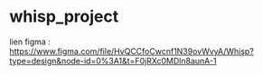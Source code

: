 # whisp_project
lien figma : https://www.figma.com/file/HvQCCfoCwcnf1N39ovWvyA/Whisp?type=design&node-id=0%3A1&t=F0jRXc0MDln8aunA-1
